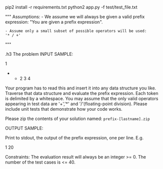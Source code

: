 pip2 install -r requirements.txt
python2 app.py -f test/test_file.txt

"""
Assumptions:
    - We assume we will always be given a valid
    prefix expression: "You are given a prefix expression".

    - Assume only a small subset of possible operators will be used:
    '* / +'
"""

.h3 The problem
INPUT SAMPLE:

1
* + 2 3 4

Your program has to read this and insert it into any data structure you like.
Traverse that data structure and evaluate the prefix expression.
Each token is delimited by a whitespace.
You may assume that the only valid operators appearing in test data are
 '+','*' and '/'(floating-point division).
Please include unit tests that demonstrate how your code works.

Please zip the contents of your solution named: `prefix-[lastname].zip`

OUTPUT SAMPLE:

Print to stdout, the output of the prefix expression, one per line. E.g.

1
20

Constraints:
The evaluation result will always be an integer >= 0.
The number of the test cases is <= 40.
